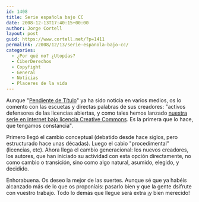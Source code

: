 ```yaml
---
id: 1408
title: Serie española bajo CC
date: 2008-12-13T17:40:15+00:00
author: Jorge Cortell
layout: post
guid: https://www.cortell.net/?p=1411
permalink: /2008/12/13/serie-espanola-bajo-cc/
categories:
  - ¿Por qué no? ¿Utopías?
  - CiberDerechos
  - Copyfight
  - General
  - Noticias
  - Placeres de la vida
---
```

Aunque "<a title="https://www.pendientedetitulo.com/" href="https://www.pendientedetitulo.com/" target="_blank">Pendiente de Título</a>" ya ha sido noticia en varios medios, os lo comento con las escuetas y directas palabras de sus creadores: "activos defensores de las licencias abiertas, y como tales hemos lanzado <a title="https://www.pendientedetitulo.com/" href="https://www.pendientedetitulo.com/" target="_blank">nuestra serie en internet bajo licencia Creative Commons</a>. Es la primera que lo hace, que tengamos constancia".

Primero llegó el cambio conceptual (debatido desde hace siglos, pero estructurado hace unas décadas). Luego el cabio "procedimental" (licencias, etc). Ahora llega el cambio generacional: los nuevos creadores, los autores, que han iniciado su actividad con esta opción directamente, no como cambio o transición, sino como algo natural, asumido, elegido, y decidido.

Enhorabuena. Os deseo la mejor de las suertes. Aunque sé que ya habéis alcanzado más de lo que os proponíais: pasarlo bien y que la gente dsifrute con vuestro trabajo. Todo lo demás que llegue será extra ¡y bien merecido!